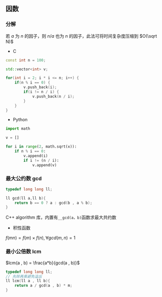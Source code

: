 <!--
 * @Description: 
 * @Version: 1.0
 * @Author: DaLao
 * @Email: dalao_li@163.com
 * @Date: 2021-11-24 21:45:43
 * @LastEditors: DaLao
 * @LastEditTime: 2022-05-06 23:41:06
-->

## 因数



### 分解


若 $a$ 为 $n$ 的因子，则 $n/a$ 也为 $n$ 的因子，此法可将时间复杂度压缩到 $O(\sqrt N)$

- C

```c++
const int n = 100;

std::vector<int> v;

for(int i = 2; i * i <= n; i++) {
    if(n % i == 0) {
        v.push_back(i);
        if(i != n / i) {
            v.push_back(n / i);
        }
    }
}
```


- Python

```py
import math

v = []

for i in range(2, math.sqrt(x)):
    if n % i == 0:
        v.append(i)
        if i != (n / i):
            v.append(v)
```



### 最大公约数 gcd


```c++
typedef long long ll;

ll gcd(ll a,ll b){
    return b == 0 ? a : gcd(b , a % b);
}
```
C++ algorithm 库，内置有`__gcd(a，b)`函数求最大共约数


- 积性函数

$f(mn) = f(m) \times f(n) , \forall gcd(m , n) = 1$



### 最小公倍数 lcm


$lcm(a , b) = \frac{a*b}{gcd(a , b)}$

```c
typedef long long ll;
// 先除再乘避免溢出
ll lcm(ll a , ll b){
    return a / gcd(a , b) * m;
}
```

